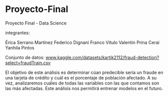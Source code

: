 # Proyecto-Final
Proyecto Final - Data Science

integrantes:

Érica Serrano Martínez
Federico Dignani
Franco Vitulo
Valentin Prina Cerai
Yanhila Pintos

Conjunto de datos: www.kaggle.com/datasets/kartik2112/fraud-detection?select=fraudTrain.csv 

El objetivo de este análisis es determinar cúan predecible sería un fraude en una tarjeta de crédito y cuál es el porcentaje de población afectado. A su vez, analizaremos cuáles de todas las variables con las que contamos son las más afectadas. Este análisis nos permitirá entrenar modelos en el futuro.
